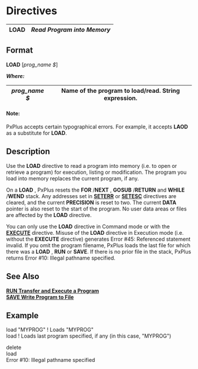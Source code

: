 # Directives

**LOAD** |  **_Read Program into Memory_**  
---|---  
  
##  Format

**LOAD** [_prog_name_ _$_]  
  
**_Where:_**

_prog_name_ _$_ |  Name of the program to load/read. String expression.  
---|---  
  
#### **Note:**  
PxPlus accepts certain typographical errors. For example, it accepts **LAOD** as a substitute for **LOAD**.

##  Description

Use the **LOAD** directive to read a program into memory (i.e. to open or retrieve a program) for execution, listing or modification. The program you load into memory replaces the current program, if any.

On a **LOAD** , PxPlus resets the **FOR** /**NEXT** , **GOSUB** /**RETURN** and **WHILE** /**WEND** stack. Any addresses set in **[SETERR](seterr.md)** or **[SETESC](setesc.md)** directives are cleared, and the current **PRECISION** is reset to two. The current **DATA** pointer is also reset to the start of the program. No user data areas or files are affected by the **LOAD** directive.

You can only use the **LOAD** directive in Command mode or with the **[EXECUTE](execute.md)** directive. Misuse of the **LOAD** directive in Execution mode (i.e. without the **EXECUTE** directive) generates Error #45: Referenced statement invalid. If you omit the program filename, PxPlus loads the last file for which there was a **LOAD** , **RUN** or **SAVE**. If there is no prior file in the stack, PxPlus returns Error #10: Illegal pathname specified.

##  See Also

**[RUN Transfer and Execute a Program](run.md)**  
**[SAVE Write Program to File](save.md)**

##  Example

load "MYPROG" ! Loads "MYPROG"  
load ! Loads last program specified, if any (in this case, "MYPROG")  
  
delete  
load  
Error #10: Illegal pathname specified
